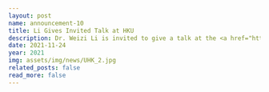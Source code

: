 ```yaml
---
layout: post
name: announcement-10
title: Li Gives Invited Talk at HKU
description: Dr. Weizi Li is invited to give a talk at the <a href="https://www.cs.hku.hk/"> Department of Computer Science </a> at the <a href="https://www.hku.hk/"> University of Hong Kong </a> in Fall 2021.
date: 2021-11-24
year: 2021
img: assets/img/news/UHK_2.jpg
related_posts: false
read_more: false
---
```

